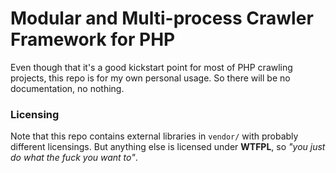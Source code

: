# Modular and Multi-process Crawler Framework for PHP
Even though that it's a good kickstart point for most of PHP crawling projects, this repo is for my own personal usage. So there will be no documentation, no nothing.

### Licensing
Note that this repo contains external libraries in `vendor/` with probably different licensings. But anything else is licensed under **WTFPL**, so _"you just do what the fuck you want to"_.